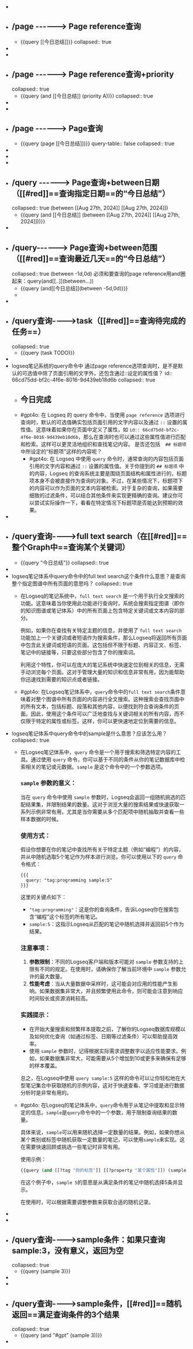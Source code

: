 -
- ## \/page ------> Page reference查询
	- {{query [[今日总结]]}}
	  collapsed:: true
-
-
- ## \/page ------> Page reference查询+priority
  collapsed:: true
	- {{query (and [[今日总结]] (priority A))}}
	  collapsed:: true
-
-
- ## \/page ------> Page查询
	- {{query (page [[今日总结]])}}
	  query-table:: false
	  collapsed:: true
-
-
-
- ## \/query ------> Page查询+between日期（[[#red]]==查询指定日期==的“今日总结”）
  collapsed:: true
  (between [[Aug 27th, 2024]] [[Aug 27th, 2024]])
	- {{query (and [[今日总结]] (between [[Aug 27th, 2024]] [[Aug 27th, 2024]]))}}
-
- ## \/query------> Page查询+between范围（[[#red]]==查询最近几天==的“今日总结”）
  collapsed:: true
  (between -1d,0d) 必须和要查询的page reference用and圈起来：query(and\[[..]](between...))
	- {{query (and[[今日总结]](between -5d,0d))}}
	-
-
- ## \/query查询---->task（[[#red]]==查询待完成的任务==）
  collapsed:: true
	- {{query (task TODO)}}
-
- logseq笔记系统的query命令中 通过page reference选项查询时，是不是默认的可选值中除了页面引用的文字外，还包含通过::设定的属性值？
  id:: 66cd75dd-bf2c-4f6e-8016-9d439eb18d6b
  collapsed:: true
	- ## 今日完成
	- #gpt4o:
	  在 Logseq 的 query 命令中，当使用 `page reference` 选项进行查询时，默认的可选值确实包括页面引用的文字内容以及通过 `::` 设置的属性值。这意味着如果你在页面中定义了属性，如 `id:: 66cd75dd-bf2c-4f6e-8016-9d439eb18d6b`，那么在查询时也可以通过这些属性值进行匹配和检索。这样可以更灵活地组织和查找笔记内容。     是否还包括```   ## 标题项  ```中所设定的“标题项”这样的内容呢？
		- #gpt4o:
		  在 Logseq 中使用 `query` 命令时，通常查询的内容包括页面引用的文字内容和通过 `::` 设置的属性值。关于你提到的 `## 标题项` 中的内容，Logseq 的查询系统主要是围绕页面结构和属性进行的，标题项本身不会被直接作为查询的对象。不过，在某些情况下，标题项下的内容可以作为页面的文本内容被检索。对于复杂的查询，如果需要细致的过滤条件，可以结合其他条件来实现更精确的查询。建议你可以尝试实际操作一下，看看在特定情况下标题项是否能达到预期的效果。
-
- ## \/query查询---->full text search（在[[#red]]==整个Graph中==查询某个关键词）
	- {{query "今日总结"}}
	  collapsed:: true
-
- logseq笔记体系中query命令中的full text search这个条件什么意思？是查询整个指定图谱中所有页面的意思吗？
  collapsed:: true
	- 在Logseq的笔记系统中，`full text search` 是一个用于执行全文搜索的功能。这意味着当你使用此功能进行查询时，系统会搜索指定图谱（即你的知识图谱或笔记体系）中的所有页面上包含特定关键词或文本内容的部分。
	  
	  例如，如果你在查找有关特定主题的信息，并使用了 `full text search` 功能加上一个关键词或者短语作为搜索条件，那么Logseq将返回所有页面中包含此关键词或短语的页面。这包括但不限于标题、内容正文、标签、笔记中的链接等，只要这些部分包含了你的搜索词。
	  
	  利用这个特性，你可以在庞大的笔记系统中快速定位到相关的信息，无需手动浏览每个页面。这对于管理大量的知识和信息非常有用，因为能帮助你迅速找到需要的知识点或者链接。
	- #gpt4o:
	  在Logseq笔记体系中，`query`命令中的`full text search`条件意味着对整个图谱中所有页面的内容进行全文搜索。这种搜索会查找页面中的所有文本，包括标题、段落和其他内容，以便找到符合查询条件的页面。因此，使用这个条件可以广泛地查找与关键词相关的所有内容，而不仅限于特定的属性或标签。这样，你可以更快速地定位到需要的信息。
- logseq笔记体系中query命令中的sample是什么意思？应该怎么用？
  collapsed:: true
	- 在Logseq笔记体系中，`query` 命令是一个用于搜索和筛选特定内容的工具。通过使用 `query` 命令，你可以基于不同的条件从你的笔记数据库中检索相关的笔记或元数据。`sample` 是这个命令中的一个参数选项。
	  
	  ### `sample` 参数的意义：
	  
	  当在 `query` 命令中使用 `sample` 参数时，Logseq会返回一组随机挑选的匹配结果集，并限制结果的数量。这对于浏览大量的搜索结果或快速获取一系列示例非常有用，尤其是当你需要从多个匹配项中随机抽取并查看一些样本数据的时候。
	  
	  ### 使用方式：
	  
	  假设你想要在你的笔记中查找所有关于特定主题（例如“编程”）的内容，并从中随机选取5个笔记作为样本进行浏览。你可以使用以下的 `query` 命令格式：
	  
	  ```logseq
	  {{{
	    query: "tag:programming sample:5"
	  }}}
	  ```
	  
	  这里的关键点如下：
	  - `"tag:programming"`：这是你的查询条件，告诉Logseq你在搜索包含“编程”这个标签的所有笔记。
	  - `sample:5`：这指示Logseq从匹配的笔记中随机选择并返回前5个作为结果。
	  
	  ### 注意事项：
	  
	  1. **参数限制**：不同的Logseq客户端和版本可能对 `sample` 参数支持的上限有不同的规定。在使用时，请确保你了解当前环境中 `sample` 参数允许的最大数量。
	  2. **性能考虑**：当从大量数据中采样时，这可能会对应用的性能产生影响。如果数据集非常大，并且频繁使用此命令，则可能会注意到响应时间较长或资源消耗较高。
	  
	  ### 实践提示：
	  
	  - 在开始大量搜索和频繁样本提取之前，了解你的Logseq数据库规模以及如何优化查询（如通过标签、日期等过滤条件）可以帮助提高效率。
	  - 使用 `sample` 参数时，记得根据实际需求调整数字以适应性能要求。例如，如果数据集非常大，可能需要从5个增加到10或更多来确保有足够的样本覆盖。
	  
	  总之，在Logseq中使用 `query sample:5` 这样的命令可以让你轻松地在大型笔记集合中获取随机的示例内容，这对于快速查看、学习或是进行数据分析时是非常有用的。
	- #gpt4o:
	  在Logseq的笔记体系中，`query`命令用于从笔记中提取和显示特定的信息。`sample`是`query`命令中的一个参数，用于限制查询结果的数量。
	  
	  具体来说，`sample`可以用来随机选择一定数量的结果。例如，如果你想从某个类别或标签中随机获取一定数量的笔记，可以使用`sample`来实现。这在需要快速回顾或挑选一些笔记时非常有用。
	  
	  使用示例：
	  ```clojure
	  {{query (and [[?tag "你的标签"]] [[?property "某个属性"]]) (sample 5)}}
	  ```
	  在这个例子中，`sample 5`的意思是从满足条件的笔记中随机选择5条并显示。
	  
	  在使用时，可以根据需要调整参数来获取合适的随机记录。
-
-
- ## \/query查询---->sample条件：如果只查询sample:3，没有意义，返回为空
  collapsed:: true
	- {{query (sample 3)}}
-
-
- ## \/query查询---->sample条件，[[#red]]==随机返回==满足查询条件的3个结果
  collapsed:: true
	- {{query (and "#gpt" (sample 3))}}
-
